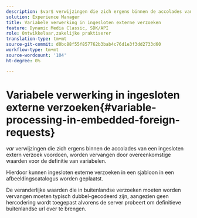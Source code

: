 ```yaml
---
description: $var$ verwijzingen die zich ergens binnen de accolades van een ingesloten extern verzoek voordoen, worden vervangen door overeenkomstige waarden voor de definitie van variabelen.
solution: Experience Manager
title: Variabele verwerking in ingesloten externe verzoeken
feature: Dynamic Media Classic, SDK/API
role: Ontwikkelaar,zakelijke praktiserer
translation-type: tm+mt
source-git-commit: d0bc88f55f857762b3bab4c76d1e3f3dd2733d60
workflow-type: tm+mt
source-wordcount: '104'
ht-degree: 0%

---
```



# Variabele verwerking in ingesloten externe verzoeken{#variable-processing-in-embedded-foreign-requests}

$var$ verwijzingen die zich ergens binnen de accolades van een ingesloten extern verzoek voordoen, worden vervangen door overeenkomstige waarden voor de definitie van variabelen.

Hierdoor kunnen ingesloten externe verzoeken in een sjabloon in een afbeeldingscatalogus worden geplaatst.

De veranderlijke waarden die in buitenlandse verzoeken moeten worden vervangen moeten typisch dubbel-gecodeerd zijn, aangezien geen hercodering wordt toegepast alvorens de server probeert om definitieve buitenlandse url over te brengen.
